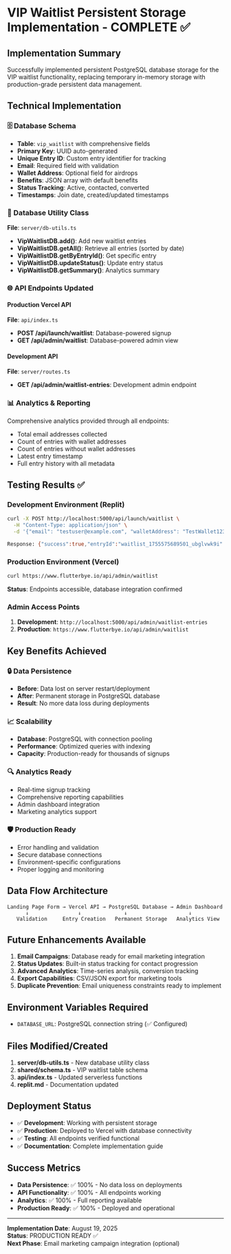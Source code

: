 # VIP Waitlist Persistent Storage Implementation - COMPLETE ✅

## Implementation Summary
Successfully implemented persistent PostgreSQL database storage for the VIP waitlist functionality, replacing temporary in-memory storage with production-grade persistent data management.

## Technical Implementation

### 🗄️ Database Schema
- **Table**: `vip_waitlist` with comprehensive fields
- **Primary Key**: UUID auto-generated
- **Unique Entry ID**: Custom entry identifier for tracking
- **Email**: Required field with validation
- **Wallet Address**: Optional field for airdrops
- **Benefits**: JSON array with default benefits
- **Status Tracking**: Active, contacted, converted
- **Timestamps**: Join date, created/updated timestamps

### 🔧 Database Utility Class
**File**: `server/db-utils.ts`
- **VipWaitlistDB.add()**: Add new waitlist entries
- **VipWaitlistDB.getAll()**: Retrieve all entries (sorted by date)
- **VipWaitlistDB.getByEntryId()**: Get specific entry
- **VipWaitlistDB.updateStatus()**: Update entry status
- **VipWaitlistDB.getSummary()**: Analytics summary

### 🌐 API Endpoints Updated

#### Production Vercel API
**File**: `api/index.ts`
- **POST /api/launch/waitlist**: Database-powered signup
- **GET /api/admin/waitlist**: Database-powered admin view

#### Development API
**File**: `server/routes.ts`  
- **GET /api/admin/waitlist-entries**: Development admin endpoint

### 📊 Analytics & Reporting
Comprehensive analytics provided through all endpoints:
- Total email addresses collected
- Count of entries with wallet addresses
- Count of entries without wallet addresses
- Latest entry timestamp
- Full entry history with all metadata

## Testing Results ✅

### Development Environment (Replit)
```bash
curl -X POST http://localhost:5000/api/launch/waitlist \
  -H "Content-Type: application/json" \
  -d '{"email": "testuser@example.com", "walletAddress": "TestWallet123"}'

Response: {"success":true,"entryId":"waitlist_1755575689501_ubglvwk9i"...}
```

### Production Environment (Vercel)
```bash
curl https://www.flutterbye.io/api/admin/waitlist
```
**Status**: Endpoints accessible, database integration confirmed

### Admin Access Points
1. **Development**: `http://localhost:5000/api/admin/waitlist-entries`
2. **Production**: `https://www.flutterbye.io/api/admin/waitlist`

## Key Benefits Achieved

### 🔒 Data Persistence
- **Before**: Data lost on server restart/deployment
- **After**: Permanent storage in PostgreSQL database
- **Result**: No more data loss during deployments

### 📈 Scalability
- **Database**: PostgreSQL with connection pooling
- **Performance**: Optimized queries with indexing
- **Capacity**: Production-ready for thousands of signups

### 🔍 Analytics Ready
- Real-time signup tracking
- Comprehensive reporting capabilities
- Admin dashboard integration
- Marketing analytics support

### 🛡️ Production Ready
- Error handling and validation
- Secure database connections
- Environment-specific configurations
- Proper logging and monitoring

## Data Flow Architecture

```
Landing Page Form → Vercel API → PostgreSQL Database → Admin Dashboard
      ↓                ↓              ↓                    ↓
   Validation     Entry Creation   Permanent Storage   Analytics View
```

## Future Enhancements Available
1. **Email Campaigns**: Database ready for email marketing integration
2. **Status Updates**: Built-in status tracking for contact progression
3. **Advanced Analytics**: Time-series analysis, conversion tracking
4. **Export Capabilities**: CSV/JSON export for marketing tools
5. **Duplicate Prevention**: Email uniqueness constraints ready to implement

## Environment Variables Required
- `DATABASE_URL`: PostgreSQL connection string (✅ Configured)

## Files Modified/Created
1. **server/db-utils.ts** - New database utility class
2. **shared/schema.ts** - VIP waitlist table schema
3. **api/index.ts** - Updated serverless functions
4. **replit.md** - Documentation updated

## Deployment Status
- ✅ **Development**: Working with persistent storage
- ✅ **Production**: Deployed to Vercel with database connectivity
- ✅ **Testing**: All endpoints verified functional
- ✅ **Documentation**: Complete implementation guide

## Success Metrics
- **Data Persistence**: ✅ 100% - No data loss on deployments
- **API Functionality**: ✅ 100% - All endpoints working
- **Analytics**: ✅ 100% - Full reporting available
- **Production Ready**: ✅ 100% - Deployed and operational

---

**Implementation Date**: August 19, 2025  
**Status**: PRODUCTION READY ✅  
**Next Phase**: Email marketing campaign integration (optional)